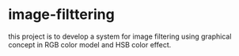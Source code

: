 # image-filttering
this project is to develop a system for image filtering using graphical concept in RGB color model and HSB color effect.
